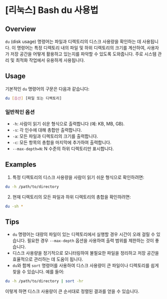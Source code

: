 # [리눅스] Bash du 사용법

## Overview
`du` (disk usage) 명령어는 파일과 디렉토리의 디스크 사용량을 확인하는 데 사용됩니다. 이 명령어는 특정 디렉토리 내의 파일 및 하위 디렉토리의 크기를 계산하여, 사용자가 저장 공간을 어떻게 활용하고 있는지를 파악할 수 있도록 도와줍니다. 주로 시스템 관리 및 최적화 작업에서 유용하게 사용됩니다.

## Usage
기본적인 `du` 명령어의 구문은 다음과 같습니다:

```bash
du [옵션] [파일 또는 디렉토리]
```

### 일반적인 옵션
- `-h`: 사람이 읽기 쉬운 형식으로 출력합니다 (예: KB, MB, GB).
- `-s`: 각 인수에 대해 총합만 출력합니다.
- `-a`: 모든 파일과 디렉토리의 크기를 출력합니다.
- `-c`: 모든 항목의 총합을 마지막에 추가하여 출력합니다.
- `--max-depth=N`: N 수준의 하위 디렉토리만 표시합니다.

## Examples
1. 특정 디렉토리의 디스크 사용량을 사람이 읽기 쉬운 형식으로 확인하려면:

```bash
du -h /path/to/directory
```

2. 현재 디렉토리의 모든 파일과 하위 디렉토리의 총합을 확인하려면:

```bash
du -sh *
```

## Tips
- `du` 명령어는 대량의 파일이 있는 디렉토리에서 실행할 경우 시간이 오래 걸릴 수 있습니다. 필요한 경우 `--max-depth` 옵션을 사용하여 출력 범위를 제한하는 것이 좋습니다.
- 디스크 사용량을 정기적으로 모니터링하여 불필요한 파일을 정리하고 저장 공간을 효율적으로 관리하는 데 도움이 됩니다.
- `du`와 함께 `sort` 명령어를 사용하여 디스크 사용량이 큰 파일이나 디렉토리를 쉽게 찾을 수 있습니다. 예를 들어:

```bash
du -h /path/to/directory | sort -hr
```

이렇게 하면 디스크 사용량이 큰 순서대로 정렬된 결과를 얻을 수 있습니다.